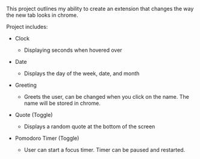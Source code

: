 This project outlines my ability to create an extension that changes the way the new tab looks in chrome.

Project includes:
- Clock
  - Displaying seconds when hovered over

- Date
  - Displays the day of the week, date, and month

- Greeting
  - Greets the user, can be changed when you click on the name. The name will be stored in chrome.

- Quote (Toggle)
  - Displays a random quote at the bottom of the screen

- Pomodoro Timer (Toggle)
  - User can start a focus timer. Timer can be paused and restarted.
